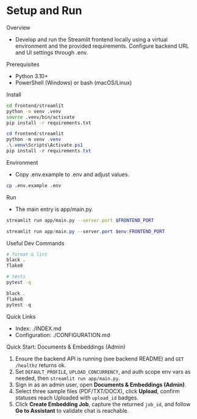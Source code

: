 # Setup and Run

Overview

- Develop and run the Streamlit frontend locally using a virtual environment and the provided requirements. Configure backend URL and UI settings through .env.

Prerequisites

- Python 3.10+
- PowerShell (Windows) or bash (macOS/Linux)

Install

```bash
cd frontend/streamlit
python -m venv .venv
source .venv/bin/activate
pip install -r requirements.txt
```

```powershell
cd frontend/streamlit
python -m venv .venv
.\.venv\Scripts\Activate.ps1
pip install -r requirements.txt
```

Environment

- Copy .env.example to .env and adjust values.

```bash
cp .env.example .env
```

Run

- The main entry is app/main.py.

```bash
streamlit run app/main.py --server.port $FRONTEND_PORT
```

```powershell
streamlit run app/main.py --server.port $env:FRONTEND_PORT
```

Useful Dev Commands

```bash
# format & lint
black .
flake8

# tests
pytest -q
```

```powershell
black .
flake8
pytest -q
```

Quick Links

- Index: ./INDEX.md
- Configuration: ./CONFIGURATION.md

Quick Start: Documents & Embeddings (Admin)

1. Ensure the backend API is running (see backend README) and `GET /healthz` returns ok.
2. Set `DEFAULT_PROFILE`, `UPLOAD_CONCURRENCY`, and auth scope env vars as needed, then `streamlit run app/main.py`.
3. Sign in as an admin user, open **Documents & Embeddings (Admin)**.
4. Select three sample files (PDF/TXT/DOCX), click **Upload**, confirm statuses reach Uploaded with `upload_id` badges.
5. Click **Create Embedding Job**, capture the returned `job_id`, and follow **Go to Assistant** to validate chat is reachable.
